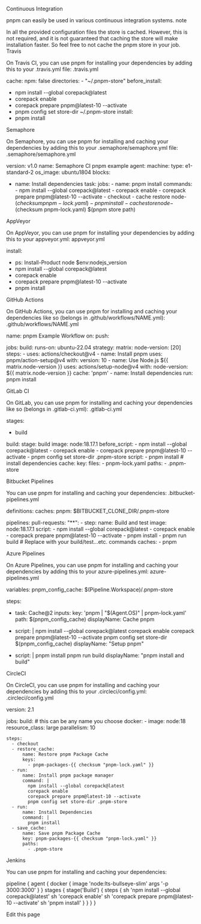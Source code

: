 Continuous Integration

pnpm can easily be used in various continuous integration systems.
note

In all the provided configuration files the store is cached. However, this is not required, and it is not guaranteed that caching the store will make installation faster. So feel free to not cache the pnpm store in your job.
Travis

On Travis CI, you can use pnpm for installing your dependencies by adding this to your .travis.yml file:
.travis.yml

cache:
npm: false
directories: - "~/.pnpm-store"
before_install:

- npm install --global corepack@latest
- corepack enable
- corepack prepare pnpm@latest-10 --activate
- pnpm config set store-dir ~/.pnpm-store
  install:
- pnpm install

Semaphore

On Semaphore, you can use pnpm for installing and caching your dependencies by adding this to your .semaphore/semaphore.yml file:
.semaphore/semaphore.yml

version: v1.0
name: Semaphore CI pnpm example
agent:
machine:
type: e1-standard-2
os_image: ubuntu1804
blocks:

- name: Install dependencies
  task:
  jobs: - name: pnpm install
  commands: - npm install --global corepack@latest - corepack enable - corepack prepare pnpm@latest-10 --activate - checkout - cache restore node-$(checksum pnpm-lock.yaml)
            - pnpm install
            - cache store node-$(checksum pnpm-lock.yaml) $(pnpm store path)

AppVeyor

On AppVeyor, you can use pnpm for installing your dependencies by adding this to your appveyor.yml:
appveyor.yml

install:

- ps: Install-Product node $env:nodejs_version
- npm install --global corepack@latest
- corepack enable
- corepack prepare pnpm@latest-10 --activate
- pnpm install

GitHub Actions

On GitHub Actions, you can use pnpm for installing and caching your dependencies like so (belongs in .github/workflows/NAME.yml):
.github/workflows/NAME.yml

name: pnpm Example Workflow
on:
push:

jobs:
build:
runs-on: ubuntu-22.04
strategy:
matrix:
node-version: [20]
steps: - uses: actions/checkout@v4 - name: Install pnpm
uses: pnpm/action-setup@v4
with:
version: 10 - name: Use Node.js ${{ matrix.node-version }}
uses: actions/setup-node@v4
with:
node-version: ${{ matrix.node-version }}
cache: 'pnpm' - name: Install dependencies
run: pnpm install

GitLab CI

On GitLab, you can use pnpm for installing and caching your dependencies like so (belongs in .gitlab-ci.yml):
.gitlab-ci.yml

stages:

- build

build:
stage: build
image: node:18.17.1
before_script: - npm install --global corepack@latest - corepack enable - corepack prepare pnpm@latest-10 --activate - pnpm config set store-dir .pnpm-store
script: - pnpm install # install dependencies
cache:
key:
files: - pnpm-lock.yaml
paths: - .pnpm-store

Bitbucket Pipelines

You can use pnpm for installing and caching your dependencies:
.bitbucket-pipelines.yml

definitions:
caches:
pnpm: $BITBUCKET_CLONE_DIR/.pnpm-store

pipelines:
pull-requests:
"\*\*": - step:
name: Build and test
image: node:18.17.1
script: - npm install --global corepack@latest - corepack enable - corepack prepare pnpm@latest-10 --activate - pnpm install - pnpm run build # Replace with your build/test…etc. commands
caches: - pnpm

Azure Pipelines

On Azure Pipelines, you can use pnpm for installing and caching your dependencies by adding this to your azure-pipelines.yml:
azure-pipelines.yml

variables:
pnpm_config_cache: $(Pipeline.Workspace)/.pnpm-store

steps:

- task: Cache@2
  inputs:
  key: 'pnpm | "$(Agent.OS)" | pnpm-lock.yaml'
  path: $(pnpm_config_cache)
  displayName: Cache pnpm

- script: |
  npm install --global corepack@latest
  corepack enable
  corepack prepare pnpm@latest-10 --activate
  pnpm config set store-dir $(pnpm_config_cache)
  displayName: "Setup pnpm"

- script: |
  pnpm install
  pnpm run build
  displayName: "pnpm install and build"

CircleCI

On CircleCI, you can use pnpm for installing and caching your dependencies by adding this to your .circleci/config.yml:
.circleci/config.yml

version: 2.1

jobs:
build: # this can be any name you choose
docker: - image: node:18
resource_class: large
parallelism: 10

    steps:
      - checkout
      - restore_cache:
          name: Restore pnpm Package Cache
          keys:
            - pnpm-packages-{{ checksum "pnpm-lock.yaml" }}
      - run:
          name: Install pnpm package manager
          command: |
            npm install --global corepack@latest
            corepack enable
            corepack prepare pnpm@latest-10 --activate
            pnpm config set store-dir .pnpm-store
      - run:
          name: Install Dependencies
          command: |
            pnpm install
      - save_cache:
          name: Save pnpm Package Cache
          key: pnpm-packages-{{ checksum "pnpm-lock.yaml" }}
          paths:
            - .pnpm-store

Jenkins

You can use pnpm for installing and caching your dependencies:

pipeline {
agent {
docker {
image 'node:lts-bullseye-slim'
args '-p 3000:3000'
}
}
stages {
stage('Build') {
steps {
sh 'npm install --global corepack@latest'
sh 'corepack enable'
sh 'corepack prepare pnpm@latest-10 --activate'
sh 'pnpm install'
}
}
}
}

Edit this page
